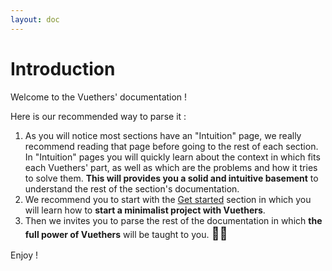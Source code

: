 ```yaml
---
layout: doc
---
```


# Introduction

Welcome to the Vuethers' documentation !

Here is our recommended way to parse it :
1) As you will notice most sections have an "Intuition" page, we really recommend reading that page before going to the rest of each section. In "Intuition" pages you will quickly learn about the context in which fits each Vuethers' part, as well as which are the problems and how it tries to solve them. **This will provides you a solid and intuitive basement** to understand the rest of the section's documentation.
2) We recommend you to start with the [Get started](/guide/get-started/) section in which you will learn how to **start a minimalist project with Vuethers**.
3) Then we invites you to parse the rest of the documentation in which  **the full power of Vuethers** will be taught to you. <span style="font-size: 20px;">🧙‍♂️</span>

Enjoy !
